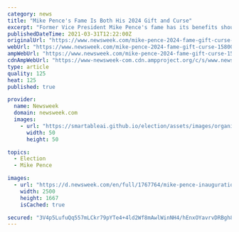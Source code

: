 ```yaml
---
category: news
title: "Mike Pence's Fame Is Both His 2024 Gift and Curse"
excerpt: "Former Vice President Mike Pence's fame has its benefits should he choose to pursue any presidential ambitions. But it also comes with downsides. Pence has long been touted as a potential 2024 candidate and after a period of quiet, he looks to be ..."
publishedDateTime: 2021-03-31T12:22:00Z
originalUrl: "https://www.newsweek.com/mike-pence-2024-fame-gift-curse-1580019"
webUrl: "https://www.newsweek.com/mike-pence-2024-fame-gift-curse-1580019"
ampWebUrl: "https://www.newsweek.com/mike-pence-2024-fame-gift-curse-1580019?amp=1"
cdnAmpWebUrl: "https://www-newsweek-com.cdn.ampproject.org/c/s/www.newsweek.com/mike-pence-2024-fame-gift-curse-1580019?amp=1"
type: article
quality: 125
heat: 125
published: true

provider:
  name: Newsweek
  domain: newsweek.com
  images:
    - url: "https://smartableai.github.io/election/assets/images/organizations/newsweek.com-50x50.jpg"
      width: 50
      height: 50

topics:
  - Election
  - Mike Pence

images:
  - url: "https://d.newsweek.com/en/full/1767764/mike-pence-inauguration.jpg"
    width: 2500
    height: 1667
    isCached: true

secured: "3V4p5LufuQq557mLCkr79pYTe4+4ld2Wf8mAwlWinNH4/hEnxOYavrvDRBgh8rRmjMbowr5kUa2PuIqgZ/7os+Unk1fxPe12TqGCtpfKPLesTsFI8fpGb3IudJIPdZZ8dM/axjrg8PsRVcOVlplKJaOc6mUhGHryAYAzx1XhvrooCnifsgM2wklHCJRMe09ie0sfFoY+iYmL8xvnYcaom87geESKcOPue50iX0p5nadfg/LLy5gy2c7syK1AQ9AHZ2gQ96ISaOpKJJI9rgUmP0jk0Hj44OkzrkTNxPq00wUkfjj8Vi++6b6CXWjFu3XoB6izI378WlOicPO+RhvYxtZq3t5+Awzol4DWkC52QzQ=;NNhF2APYk4FU0IB3UHQV/Q=="
---
```


